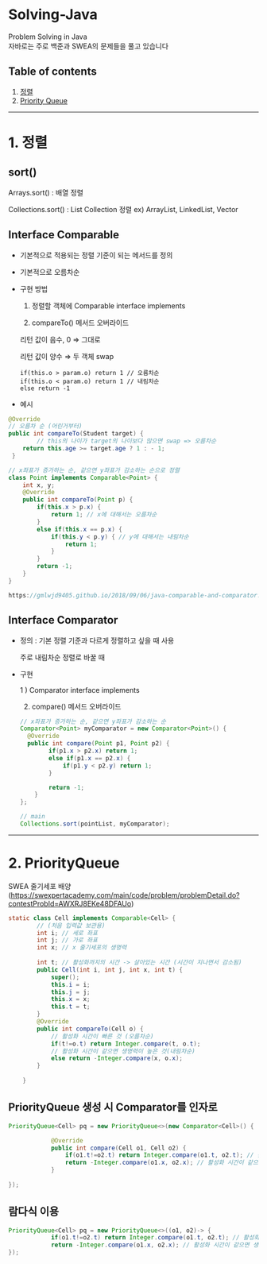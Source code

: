 # Solving-Java
Problem Solving in Java  
자바로는 주로 백준과 SWEA의 문제들을 풀고 있습니다  

## Table of contents
1. [정렬](#sort)
2. [Priority Queue](#pq)

***
  
# 1. 정렬 <a name="sort"></a>
## sort() 
Arrays.sort() : 배열 정렬

Collections.sort() : List Collection 정렬 ex) ArrayList, LinkedList, Vector

## Interface Comparable

- 기본적으로 적용되는 정렬 기준이 되는 메서드를 정의
- 기본적으로 오름차순
- 구현 방법

    1) 정렬할 객체에 Comparable interface implements 

    2) compareTo() 메서드 오버라이드

     리턴 값이 음수, 0 ⇒ 그대로

    리턴 값이 양수 ⇒ 두 객체 swap

    ```
    if(this.o > param.o) return 1 // 오름차순
    if(this.o < param.o) return 1 // 내림차순
    else return -1
    ```

- 예시

```java
@Override
// 오름차 순 (어린거부터)
public int compareTo(Student target) {
		// this의 나이가 target의 나이보다 많으면 swap => 오름차순
    return this.age >= target.age ? 1 : - 1; 
 }

```

```java
// x좌표가 증가하는 순, 같으면 y좌표가 감소하는 순으로 정렬
class Point implements Comparable<Point> {
    int x, y;
    @Override
    public int compareTo(Point p) {
        if(this.x > p.x) {
            return 1; // x에 대해서는 오름차순
        }
        else if(this.x == p.x) {
            if(this.y < p.y) { // y에 대해서는 내림차순
                return 1;
            }
        }
        return -1;
    }
}

https://gmlwjd9405.github.io/2018/09/06/java-comparable-and-comparator.html
```

## Interface Comparator

- 정의 : 기본 정렬 기준과 다르게 정렬하고 싶을 때 사용

    주로 내림차순 정렬로 바꿀 때

- 구현

    1 ) Comparator interface implements

    2) compare() 메서드 오버라이드

    ```java
    // x좌표가 증가하는 순, 같으면 y좌표가 감소하는 순
    Comparator<Point> myComparator = new Comparator<Point>() {
      @Override
      public int compare(Point p1, Point p2) {
    		if(p1.x > p2.x) return 1;
    		else if(p1.x == p2.x) {
    			if(p1.y < p2.y) return 1;
    		}

    		return -1;
    	}
    };

    // main
    Collections.sort(pointList, myComparator);
    ```
    
***

# 2. PriorityQueue <a name="pq"></a>
SWEA 줄기세포 배양 (https://swexpertacademy.com/main/code/problem/problemDetail.do?contestProbId=AWXRJ8EKe48DFAUo) 

```java
static class Cell implements Comparable<Cell> {
		// (처음 입력값 보관용)
		int i; // 세로 좌표 
		int j; // 가로 좌표 
		int x; // x 줄기세포의 생명력 
		
		int t; // 활성화까지의 시간 -> 살아있는 시간 (시간이 지나면서 감소됨)
		public Cell(int i, int j, int x, int t) {
			super();
			this.i = i;
			this.j = j;
			this.x = x;
			this.t = t;
		}
		@Override
		public int compareTo(Cell o) {
			// 활성화 시간이 빠른 것 (오름차순)
			if(t!=o.t) return Integer.compare(t, o.t); 
			// 활성화 시간이 같으면 생명력이 높은 것(내림차순)
			else return -Integer.compare(x, o.x); 
		}
		
	}
```

## PriorityQueue 생성 시 Comparator를 인자로

```java
PriorityQueue<Cell> pq = new PriorityQueue<>(new Comparator<Cell>() {

			@Override
			public int compare(Cell o1, Cell o2) {
				if(o1.t!=o2.t) return Integer.compare(o1.t, o2.t); // 활성화 시간이 빠른 것 (오름차순)
				return -Integer.compare(o1.x, o2.x); // 활성화 시간이 같으면 생명력이 높은 것(내림차순)
			}
			
});
```

## 람다식 이용

```java
PriorityQueue<Cell> pq = new PriorityQueue<>((o1, o2)-> {
			if(o1.t!=o2.t) return Integer.compare(o1.t, o2.t); // 활성화 시간이 빠른 것 (오름차순)
			return -Integer.compare(o1.x, o2.x); // 활성화 시간이 같으면 생명력이 높은 것(내림차순)
});
```
